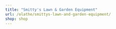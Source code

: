 ```yaml
---
title: "Smitty's Lawn & Garden Equipment"
url: /olathe/smittys-lawn-and-garden-equipment/
shop: shop
---
```

